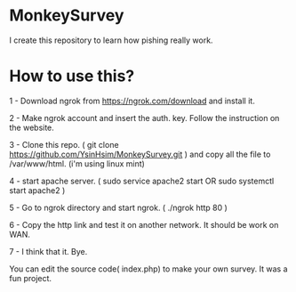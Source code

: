 # MonkeySurvey
I create this repository to learn how pishing really work.

# How to use this?

1 - Download ngrok from https://ngrok.com/download and install it.

2 - Make ngrok account and insert the auth. key. Follow the instruction on the website.

3 - Clone this repo. ( git clone https://github.com/YsinHsim/MonkeySurvey.git ) and copy all the file to /var/www/html. (i'm using linux mint)

4 - start apache server. ( sudo service apache2 start  OR  sudo systemctl start apache2 )

5 - Go to ngrok directory and start ngrok. ( ./ngrok http 80 )

6 - Copy the http link and test it on another network. It should be work on WAN.

7 - I think that it. Bye.

You can edit the source code( index.php) to make your own survey. It was a fun project.
